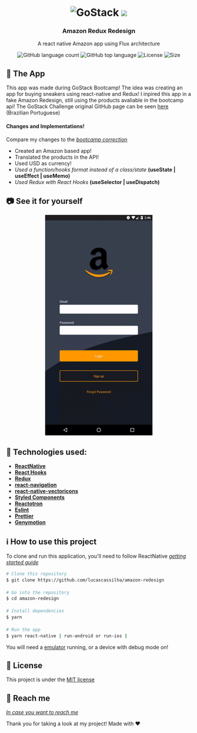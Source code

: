 <h1 align="center">
    <img alt="GoStack" src="https://rocketseat-cdn.s3-sa-east-1.amazonaws.com/bootcamp-header.png" width="200px" />
    <img height= "200" src="https://cdn.worldvectorlogo.com/logos/react.svg"/>
</h1>

<h3 align="center">
  Amazon Redux Redesign
</h3>
<p align="center">
  A react native Amazon app using Flux architecture
</p>

<p align="center">
  <img alt="GitHub language count" src="https://img.shields.io/github/languages/count/lucascassilha/amazon-redesign?color=green">
  
  <img alt="GitHub top language" src="https://img.shields.io/github/languages/top/lucascassilha/amazon-redesign?color=green">

  <img alt="License" src="https://img.shields.io/badge/license-MIT-%2304D361?color=green">
  
  <img alt="Size" src="https://img.shields.io/github/repo-size/lucascassilha/amazon-redesign?color=green">

</p>

:iphone: The App
------------------
This app was made during GoStack Bootcamp! The idea was creating an app for buying sneakers using react-native and Redux!
I inpired this app in a fake Amazon Redesign, still using the products avaliable in the bootcamp api!
The GoStack Challenge original GitHub page can be seen [here](https://github.com/Rocketseat/bootcamp-gostack-desafio-07#desafio-07-redux)
(Brazilian Portuguese)

#### Changes and Implementations!
Compare my changes to the [*bootcamp correction*](https://github.com/Rocketseat/bootcamp-gostack-desafio-06/)

- Created an Amazon based app!
- Translated the products in the API!
- Used USD as currency!
- *Used a function/hooks format instead of a class/state* **(useState | useEffect | useMemo)**
- *Used Redux with React Hooks* **(useSelector | useDispatch)**

:camera: See it for yourself
----------------------

<p align="center">
  <img alt="" height="600"  src="./.github/screen.gif">

</p>

:wrench: Technologies used:
----------------------
- [**ReactNative**](https://facebook.github.io/react-native/)
- [**React Hooks**](https://reactjs.org/docs/hooks-intro.html)
- [**Redux**](https://redux.js.org/basics/usage-with-react/)
- [**react-navigation**](https://reactnavigation.org/)
- [**react-native-vectoricons**](https://github.com/oblador/react-native-vector-icons)
- [**Styled Components**](https://styled-components.com/)
- [**Reactotron**](https://github.com/infinitered/reactotron/blob/master/docs/quick-start-react-native.md)
- [**Eslint**](https://eslint.org/)
- [**Prettier**](https://prettier.io/)
- [**Genymotion**](https://www.genymotion.com/)

## :information_source: How to use this project
To clone and run this application, you'll need to follow ReactNative [*getting started guide*](https://facebook.github.io/react-native/docs/getting-started)

```bash
# Clone this repository
$ git clone https://github.com/lucascassilha/amazon-redesign

# Go into the repository
$ cd amazon-redesign

# Install dependencies
$ yarn

# Run the app
$ yarn react-native | run-android or run-ios |
```
You will need a [emulator](https://genymotion.com) running, or a device with debug mode on!


## :scroll: License

This project is under the [MIT license](LICENSE)

:speech_balloon: Reach me
----------

[*In case you want to reach me*](https://www.linkedin.com/in/lcassilha/)



Thank you for taking a look at my project! Made with ♥
